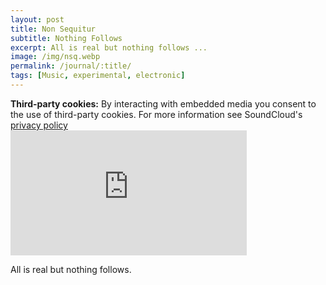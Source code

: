 ```yaml
---
layout: post
title: Non Sequitur
subtitle: Nothing Follows
excerpt: All is real but nothing follows ...
image: /img/nsq.webp
permalink: /journal/:title/
tags: [Music, experimental, electronic]
---
```


<div class="box-cookies"><b>Third-party cookies:</b> By interacting with embedded media you consent to the use of third-party cookies. For more information see SoundCloud's <a href="https://soundcloud.com/pages/privacy">privacy policy<i class="fas fa-external-link-alt" role="presentation"></i></a>
</div>

<div class="padded">
<iframe width="75%" height="200" scrolling="no" frameborder="no" allow="autoplay" src="https://w.soundcloud.com/player/?url=https%3A//api.soundcloud.com/tracks/252321809&color=%2354795b&auto_play=false&hide_related=true&show_comments=true&show_user=true&show_reposts=false&show_teaser=true&visual=true"></iframe>
</div>

All is real but nothing follows.
